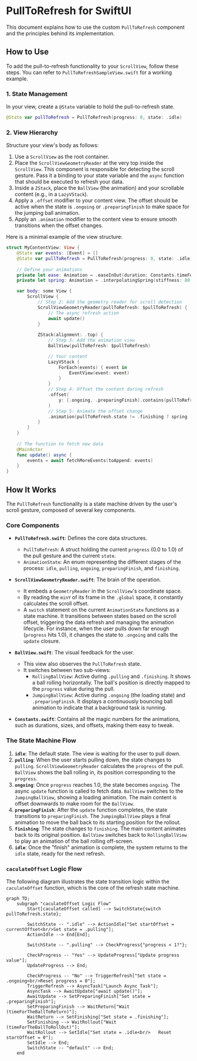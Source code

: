 # PullToRefresh for SwiftUI

This document explains how to use the custom `PullToRefresh` component and the principles behind its implementation.

## How to Use

To add the pull-to-refresh functionality to your `ScrollView`, follow these steps. You can refer to `PullToRefreshSampleView.swift` for a working example.

### 1. State Management

In your view, create a `@State` variable to hold the pull-to-refresh state.

```swift
@State var pullToRefresh = PullToRefresh(progress: 0, state: .idle)
```

### 2. View Hierarchy

Structure your view's body as follows:

1.  Use a `ScrollView` as the root container.
2.  Place the `ScrollViewGeometryReader` at the very top inside the `ScrollView`. This component is responsible for detecting the scroll gesture. Pass it a binding to your state variable and the `async` function that should be executed to refresh your data.
3.  Inside a `ZStack`, place the `BallView` (the animation) and your scrollable content (e.g., in a `LazyVStack`).
4.  Apply a `.offset` modifier to your content view. The offset should be active when the state is `.ongoing` or `.preparingFinish` to make space for the jumping ball animation.
5.  Apply an `.animation` modifier to the content view to ensure smooth transitions when the offset changes.

Here is a minimal example of the view structure:

```swift
struct MyContentView: View {
    @State var events: [Event] = []
    @State var pullToRefresh = PullToRefresh(progress: 0, state: .idle)
    
    // Define your animations
    private let ease: Animation = .easeInOut(duration: Constants.timeForTheBallToReturn)
    private let spring: Animation = .interpolatingSpring(stiffness: 80, damping: 4)

    var body: some View {
        ScrollView {
            // Step 2: Add the geometry reader for scroll detection
            ScrollViewGeometryReader(pullToRefresh: $pullToRefresh) {
                // The async refresh action
                await update()
            }
            
            ZStack(alignment: .top) {
                // Step 3: Add the animation view
                BallView(pullToRefresh: $pullToRefresh)

                // Your content
                LazyVStack {
                    ForEach(events) { event in
                        EventView(event: event)
                    }
                }
                // Step 4: Offset the content during refresh
                .offset(
                    y: [.ongoing, .preparingFinish].contains(pullToRefresh.state) ? Constants.maxOffset : 0
                )
                // Step 5: Animate the offset change
                .animation(pullToRefresh.state != .finishing ? spring : ease, value: pullToRefresh.state)
            }
        }
    }
    
    // The function to fetch new data
    @MainActor
    func update() async {
        events = await fetchMoreEvents(toAppend: events)
    }
}
```

## How It Works

The `PullToRefresh` functionality is a state machine driven by the user's scroll gesture, composed of several key components.

### Core Components

-   **`PullToRefresh.swift`**: Defines the core data structures.
    -   `PullToRefresh`: A struct holding the current `progress` (0.0 to 1.0) of the pull gesture and the current `state`.
    -   `AnimationState`: An enum representing the different stages of the process: `idle`, `pulling`, `ongoing`, `preparingFinish`, and `finishing`.

-   **`ScrollViewGeometryReader.swift`**: The brain of the operation.
    -   It embeds a `GeometryReader` in the `ScrollView`'s coordinate space.
    -   By reading the `minY` of its frame in the `.global` space, it constantly calculates the scroll offset.
    -   A `switch` statement on the current `AnimationState` functions as a state machine. It transitions between states based on the scroll offset, triggering the data refresh and managing the animation lifecycle. For instance, when the user pulls down far enough (`progress` hits 1.0), it changes the state to `.ongoing` and calls the `update` closure.

-   **`BallView.swift`**: The visual feedback for the user.
    -   This view also observes the `PullToRefresh` state.
    -   It switches between two sub-views:
        -   `RollingBallView`: Active during `.pulling` and `.finishing`. It shows a ball rolling horizontally. The ball's position is directly mapped to the `progress` value during the pull.
        -   `JumpingBallView`: Active during `.ongoing` (the loading state) and `.preparingFinish`. It displays a continuously bouncing ball animation to indicate that a background task is running.

-   **`Constants.swift`**: Contains all the magic numbers for the animations, such as durations, sizes, and offsets, making them easy to tweak.

### The State Machine Flow

1.  **`idle`**: The default state. The view is waiting for the user to pull down.
2.  **`pulling`**: When the user starts pulling down, the state changes to `pulling`. `ScrollViewGeometryReader` calculates the `progress` of the pull. `BallView` shows the ball rolling in, its position corresponding to the `progress`.
3.  **`ongoing`**: Once `progress` reaches 1.0, the state becomes `ongoing`. The async `update` function is called to fetch data. `BallView` switches to the `JumpingBallView`, showing a loading animation. The main content is offset downwards to make room for the `BallView`.
4.  **`preparingFinish`**: After the `update` function completes, the state transitions to `preparingFinish`. The `JumpingBallView` plays a final animation to move the ball back to its starting position for the rollout.
5.  **`finishing`**: The state changes to `finishing`. The main content animates back to its original position. `BallView` switches back to `RollingBallView` to play an animation of the ball rolling off-screen.
6.  **`idle`**: Once the "finish" animation is complete, the system returns to the `idle` state, ready for the next refresh. 

### `caculateOffset` Logic Flow

The following diagram illustrates the state transition logic within the `caculateOffset` function, which is the core of the refresh state machine.

```mermaid
graph TD;
    subgraph "caculateOffset Logic Flow"
        Start[caculateOffset called] --> SwitchState{switch pullToRefresh.state};
        
        SwitchState -- ".idle" --> ActionIdle["Set startOffset = currentOffset<br/>Set state = .pulling"];
        ActionIdle --> End[End];

        SwitchState -- ".pulling" --> CheckProgress{"progress < 1?"};
        
        CheckProgress -- "Yes" --> UpdateProgress["Update progress value"];
        UpdateProgress --> End;
        
        CheckProgress -- "No" --> TriggerRefresh["Set state = .ongoing<br/>Reset progress = 0"];
        TriggerRefresh --> AsyncTask["Launch Async Task"];
        AsyncTask --> AwaitUpdate["await update()"];
        AwaitUpdate --> SetPreparingFinish["Set state = .preparingFinish"];
        SetPreparingFinish --> WaitReturn["Wait (timeForTheBallToReturn)"];
        WaitReturn --> SetFinishing["Set state = .finishing"];
        SetFinishing --> WaitRollout["Wait (timeForTheBallToRollOut)"];
        WaitRollout --> SetIdle["Set state = .idle<br/>   Reset startOffset = 0"];
        SetIdle --> End;
        SwitchState -- "default" --> End;
    end
``` 
